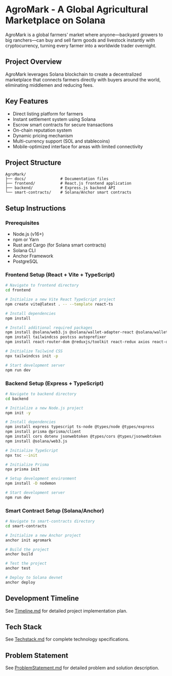 # AgroMark - A Global Agricultural Marketplace on Solana

AgroMark is a global farmers' market where anyone—backyard growers to big ranchers—can buy and sell farm goods and livestock instantly with cryptocurrency, turning every farmer into a worldwide trader overnight.

## Project Overview

AgroMark leverages Solana blockchain to create a decentralized marketplace that connects farmers directly with buyers around the world, eliminating middlemen and reducing fees.

## Key Features

- Direct listing platform for farmers
- Instant settlement system using Solana
- Escrow smart contracts for secure transactions
- On-chain reputation system
- Dynamic pricing mechanism
- Multi-currency support (SOL and stablecoins)
- Mobile-optimized interface for areas with limited connectivity

## Project Structure

```
AgroMark/
├── docs/               # Documentation files
├── frontend/           # React.js frontend application 
├── backend/            # Express.js backend API
└── smart-contracts/    # Solana/Anchor smart contracts
```

## Setup Instructions

### Prerequisites

- Node.js (v16+)
- npm or Yarn
- Rust and Cargo (for Solana smart contracts)
- Solana CLI
- Anchor Framework
- PostgreSQL

### Frontend Setup (React + Vite + TypeScript)

```bash
# Navigate to frontend directory
cd frontend

# Initialize a new Vite React TypeScript project
npm create vite@latest . -- --template react-ts

# Install dependencies
npm install

# Install additional required packages
npm install @solana/web3.js @solana/wallet-adapter-react @solana/wallet-adapter-wallets @solana/wallet-adapter-react-ui
npm install tailwindcss postcss autoprefixer
npm install react-router-dom @reduxjs/toolkit react-redux axios react-query

# Initialize Tailwind CSS
npx tailwindcss init -p

# Start development server
npm run dev
```

### Backend Setup (Express + TypeScript)

```bash
# Navigate to backend directory
cd backend

# Initialize a new Node.js project
npm init -y

# Install dependencies
npm install express typescript ts-node @types/node @types/express
npm install prisma @prisma/client
npm install cors dotenv jsonwebtoken @types/cors @types/jsonwebtoken
npm install @solana/web3.js

# Initialize TypeScript
npx tsc --init

# Initialize Prisma
npx prisma init

# Setup development environment
npm install -D nodemon

# Start development server
npm run dev
```

### Smart Contract Setup (Solana/Anchor)

```bash
# Navigate to smart-contracts directory
cd smart-contracts

# Initialize a new Anchor project
anchor init agromark

# Build the project
anchor build

# Test the project
anchor test

# Deploy to Solana devnet
anchor deploy
```

## Development Timeline

See [Timeline.md](./Timeline.md) for detailed project implementation plan.

## Tech Stack

See [Techstack.md](./Techstack.md) for complete technology specifications.

## Problem Statement

See [ProblemStatement.md](./ProblemStatement.md) for detailed problem and solution description. 